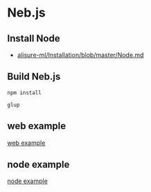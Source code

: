 # Neb.js


## Install Node

* [alisure-ml/Installation/blob/master/Node.md](https://github.com/alisure-ml/Installation/blob/master/Node.md)

## Build Neb.js

```
npm install
```

```
glup
```

## web example

[web example](https://github.com/nebulasio/neb.js/blob/master/example/example.html)

## node example

[node example](https://github.com/nebulasio/neb.js/blob/master/example/node-example.js)

